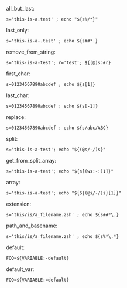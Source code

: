 all_but_last:
```
s='this-is-a.test' ; echo "${s%/*}"
```
last_only:
```
s='this-is-a-.test' ; echo ${s##*.}
```
remove_from_string:
```
s='this-is-a-test'; r='test'; ${(@)s:#r}
```
first_char:
```
s=01234567890abcdef ; echo ${s[1]}
```
last_char:
```
s=01234567890abcdef ; echo ${s[-1]}
```
replace:
```
s=01234567890abcdef ; echo ${s/abc/ABC}
```
split:
```
s='this-is-a-test'; echo "${(@s/-/)s}"
```
get_from_split_array:
```
s='this-is-a-test'; echo "${s[(ws:-:)1]}"
```
array:
```
s='this-is-a-test'; echo "${${(@s/-/)s}[1]}"
```
extension:
```
s='this/is/a_filename.zsh' ; echo ${s##*\.}
```
path_and_basename:
```
s='this/is/a_filename.zsh' ; echo ${s%*\.*}
```
default:
```
FOO=${VARIABLE:-default}
```
default_var:
```
FOO=${VARIABLE:=default}
```
